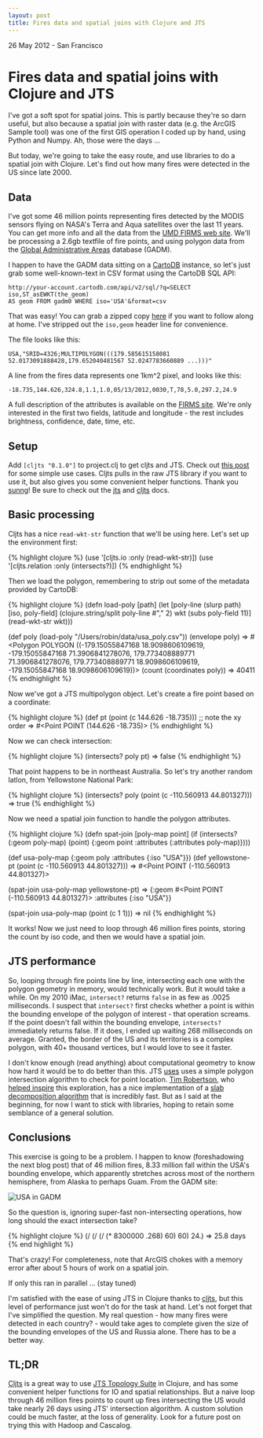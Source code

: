 ```yaml
---
layout: post
title: Fires data and spatial joins with Clojure and JTS
---
```

<p class="meta"> 26 May 2012 - San Francisco</p>

Fires data and spatial joins with Clojure and JTS
============

I've got a soft spot for spatial joins. This is partly because they're so darn useful, but also because a spatial join with raster data (e.g. the ArcGIS Sample tool) was one of the first GIS operation I coded up by hand, using Python and Numpy. Ah, those were the days ...

But today, we're going to take the easy route, and use libraries to do a spatial join with Clojure. Let's find out how many fires were detected in the US since late 2000.

Data
----

I've got some 46 million points representing fires detected by the MODIS sensors flying on NASA's Terra and Aqua satellites over the last 11 years. You can get more info and all the data from the [UMD FIRMS web site](http://firefly.geog.umd.edu/firms/). We'll be processing a 2.6gb textfile of fire points, and using polygon data from the [Global Administrative Areas](http://www.gadm.org/) database (GADM).

I happen to have the GADM data sitting on a [CartoDB](http://www.CartoDB.com) instance, so let's just grab some well-known-text in CSV format using the CartoDB SQL API:

    http://your-account.cartodb.com/api/v2/sql/?q=SELECT iso,ST_asEWKT(the_geom)
    AS geom FROM gadm0 WHERE iso='USA'&format=csv

That was easy! You can grab a zipped copy [here](https://dl.dropbox.com/u/4448384/usa_poly.csv.zip) if you want     to follow along at home. I've stripped out the `iso,geom` header line for convenience.

The file looks like this:

    USA,"SRID=4326;MULTIPOLYGON(((179.585615158081    
    52.0173091888428,179.652040481567 52.0247783660889 ...)))"

A line from the fires data represents one 1km^2 pixel, and looks like this:

    -18.735,144.626,324.8,1.1,1.0,05/13/2012,0030,T,78,5.0,297.2,24.9

A full description of the attributes is available on the [FIRMS site](http://firefly.geog.umd.edu/firms/faq.htm#attributes). We're only interested in the first two fields, latitude and longitude - the rest includes brightness, confidence, date, time, etc.

Setup
----

Add `[cljts "0.1.0"]` to project.clj to get cljts and JTS. Check out [this post](http://robinkraft.github.com/2012/04/15/JTS-and-Clojure.html) for some simple use cases. Cljts pulls in the raw JTS library if you want to use it, but also gives you some convenient helper functions. Thank you [sunng](https://github.com/sunng87)! Be sure to check out the [jts](http://tsusiatsoftware.net/jts/javadoc/index.html?overview-summary.html) and [cljts](http://sunng87.github.com/cljts/) docs.

Basic processing
----

Cljts has a nice `read-wkt-str` function that we'll be using here. Let's set up the environment first:

{% highlight clojure %}
(use '[cljts.io :only (read-wkt-str)])
(use '[cljts.relation :only (intersects?)])
{% endhighlight %}

Then we load the polygon, remembering to strip out some of the metadata provided by CartoDB:

{% highlight clojure %}
(defn load-poly
  [path]
  (let [poly-line (slurp path)
        [iso, poly-field] (clojure.string/split poly-line #"," 2)
        wkt (subs poly-field 11)]
    (read-wkt-str wkt)))

(def poly (load-poly "/Users/robin/data/usa_poly.csv"))
(envelope poly)
=> #<Polygon POLYGON ((-179.15055847168 18.9098606109619,
    -179.15055847168 71.3906841278076, 179.773408889771
    71.3906841278076, 179.773408889771 18.9098606109619,
    -179.15055847168 18.9098606109619))>
(count (coordinates poly))
=> 40411
{% endhighlight %}

Now we've got a JTS multipolygon object. Let's create a fire point based on a coordinate:

{% highlight clojure %}
(def pt (point (c 144.626 -18.735))) ;; note the xy order
=> #<Point POINT (144.626 -18.735)>
{% endhighlight %}

Now we can check intersection:

{% highlight clojure %}
(intersects? poly pt)
=> false
{% endhighlight %}

That point happens to be in northeast Australia. So let's try another random latlon, from Yellowstone National Park:

{% highlight clojure %}
(intersects? poly (point (c -110.560913 44.801327)))
=> true
{% endhighlight %}

Now we need a spatial join function to handle the polygon attributes.

{% highlight clojure %}
(defn spat-join 
  [poly-map point]
  (if (intersects? (:geom poly-map) (point)
      {:geom point :attributes (:attributes poly-map)})))

(def usa-poly-map {:geom poly :attributes {:iso "USA"}})
(def yellowstone-pt (point (c -110.560913 44.801327)))
=> #<Point POINT (-110.560913 44.801327)>

(spat-join usa-poly-map yellowstone-pt)
=> {:geom #<Point POINT (-110.560913 44.801327)> :attributes {:iso "USA"}}

(spat-join usa-poly-map (point (c 1 1)))
=> nil
{% endhighlight %}

It works! Now we just need to loop through 46 million fires points, storing the count by iso code, and then we would have a spatial join.

JTS performance
----

So, looping through fire points line by line, intersecting each one with the polygon geometry in memory, would technically work. But it would take a while. On my 2010 iMac, `intersect?` returns `false` in as few as .0025 milliseconds. I suspect that `intersect?` first checks whether a point is within the bounding envelope of the polygon of interest - that operation screams. If the point doesn't fall within the bounding envelope, `intersects?` immediately returns false. If it does, I ended up waiting 268 milliseconds on average. Granted, the border of the US and its territories is a complex polygon, with 40+ thousand vertices, but I would love to see it faster.

I don't know enough (read anything) about computational geometry to know how hard it would be to do better than this. JTS [uses](http://tsusiatsoftware.net/jts/javadoc/com/vividsolutions/jts/algorithm/locate/package-summary.html) uses a simple polygon intersection algorithm to check for point location. [Tim Robertson](https://twitter.com/#!/timrobertson100), who [helped inspire](http://biodivertido.blogspot.com/2008/11/reproducing-spatial-joins-using-hadoop.html) this exploration, has a nice implementation of a [slab decomposition algorithm](http://en.wikipedia.org/wiki/Point_location#Slab_decomposition) that is incredibly fast. But as I said at the beginning, for now I want to stick with libraries, hoping to retain some semblance of a general solution.

Conclusions
----

This exercise is going to be a problem. I happen to know (foreshadowing the next blog post) that of 46 million fires, 8.33 million fall within the USA's bounding envelope, which apparently stretches across most of the northern hemisphere, from Alaska to perhaps Guam. From the GADM site:

![USA in GADM](http://gadm.org/data2/img/USA_adm.png)

So the question is, ignoring super-fast non-intersecting operations, how long should the exact intersection take?

{% highlight clojure %}
(/ (/ (/ (* 8300000 .268) 60) 60) 24.)
=> 25.8 days
{% end highlight %}

That's crazy! For completeness, note that ArcGIS chokes with a memory error after about 5 hours of work on a spatial join.

If only this ran in parallel ... (stay tuned)

I'm satisfied with the ease of using JTS in Clojure thanks to [cljts](https://github.com/sunng87/cljts), but this level of performance just won't do for the task at hand. Let's not forget that I've simplified the question. My real question - how many fires were detected in each country? - would take ages to complete given the size of the bounding envelopes of the US and Russia alone. There has to be a better way.

TL;DR
----

[Cljts](https://github.com/sunng87) is a great way to use [JTS Topology Suite](http://tsusiatsoftware.net/) in Clojure, and has some convenient helper functions for IO and spatial relationships. But a naive loop through 46 million fires points to count up fires intersecting the US would take nearly 26 days using JTS' intersection algorithm. A custom solution could be much faster, at the loss of generality. Look for a future post on trying this with Hadoop and Cascalog.
